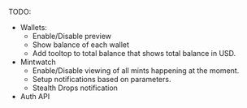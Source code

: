 TODO:
* Wallets:
    * Enable/Disable preview
    * Show balance of each wallet
    * Add tooltop to total balance that shows total balance in USD.
* Mintwatch
  * Enable/Disable viewing of all mints happening at the moment.
  * Setup notifications based on parameters.
  * Stealth Drops notification
* Auth API